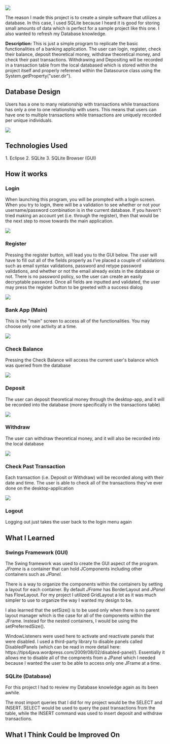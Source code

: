 <!--Banner Image-->
<img src="https://github.com/gnikkoch96/Banking-Application/blob/main/assets/banner.png"/>
<p> The reason I made this project is to create a simple software that utilizes a database. In this case, I used SQLite because I heard it is good for storing small amounts of data which is perfect for a sample project like this one. I also wanted to refresh my Database knowledge.</p>

<b> Description: </b> This is just a simple program to replicate the basic functionalities of a banking application. The user can login, register, check their balance, deposit theoretical money, withdraw theoretical money, and check their past transactions. Withdrawing and Depositing will be recorded in a transaction table from the local databased which is stored within the project itself and properly referened within the Datasource class using the System.getProperty("user.dir"). 

<h2> Database Design </h2> <!-- Show the Image --> 
<p> Users has a one to many relationship with transactions while transactions has only a one to one relationship with users. This means that users can have one to multiple transactions while transactions are uniquely recorded per unique individuals. </p>

<img src="https://github.com/gnikkoch96/Banking-Application/blob/main/assets/Banking%20App%20Database%20Design.png/"/>

<h2> Technologies Used </h2>
1. Eclipse 
2. SQLite
3. SQLite Browser (GUI) 

<h2> How it works </h2>
<!--Login-->
<h3> Login </h3>
<p> When launching this program, you will be prompted with a login screen. When you try to login, there will be a validation to see whether or not your username/password combination is in the current database. If you haven't tried making an account yet (i.e. through the register), then that would be the next step to move towards the main application.</p>
<img src="https://github.com/gnikkoch96/Banking-Application/blob/main/assets/Reference%20Image/Screenshot_1.png"/>

<!--Register-->
<h3> Register</h3>
<p> Pressing the register button, will lead you to the GUI below. The user will have to fill out all of the fields properly as I've placed a couple of validations such as email syntax validations, password and retype password validations, and whether or not the email already exists in the database or not. There is no password policy, so the user can create an easily decryptable password. Once all fields are inputted and validated, the user may press the register button to be greeted with a success dialog</p>
<img src="https://github.com/gnikkoch96/Banking-Application/blob/main/assets/Reference%20Image/Screenshot_2.png"/>

<!--Bank App-->
<h3> Bank App (Main) </h3>
<p> This is the "main" screen to access all of the functionalities. You may choose only one activity at a time. </p>
<img src="https://github.com/gnikkoch96/Banking-Application/blob/main/assets/Reference%20Image/Screenshot_7.png"/>
<!--Check Balance-->
<h3> Check Balance </h3>
<p> Pressing the Check Balance will access the current user's balance which was queried from the database </p>
<img src="https://github.com/gnikkoch96/Banking-Application/blob/main/assets/Reference%20Image/check%20balance.png"/>

<!--Deposit-->
<h3> Deposit </h3>
<p> The user can deposit theoretical money through the desktop-app, and it will be recorded into the database (more specifically in the transactions table) </p>
<img src="https://github.com/gnikkoch96/Banking-Application/blob/main/assets/Reference%20Image/Screenshot_11.png"/>
  
<!--Withdraw-->
<h3> Withdraw </h3>
<p> The user can withdraw theoretical money, and it will also be recorded into the local database </p>
<img src="https://github.com/gnikkoch96/Banking-Application/blob/main/assets/Reference%20Image/Screenshot_15.png"/>
  
<!--Past Transaction-->
<h3> Check Past Transaction </h3>
<p> Each transaction (i.e. Deposit or Withdraw) will be recorded along with their date and time. The user is able to check all of the transactions they've ever done on the desktop-application </p> 
<img src="https://github.com/gnikkoch96/Banking-Application/blob/main/assets/Reference%20Image/Screenshot_17.png"/>

<!--Logout-->
<h3> Logout </h3>
<p> Logging out just takes the user back to the login menu again </p>

<h2> What I Learned </h2>
<!-- 1. Swing Framework to Create the GUI -->
<h3> Swings Framework (GUI) </h3>
<p> The Swing framework was used to create the GUI aspect of the program. <i> JFrame </i> is a container that can hold JComponents including other containers such as <i> JPanel. </i> </p>
<p> There is a way to organize the components within the containers by setting a layout for each container. By default <i> JFrame </i> has BorderLayout and <i> JPanel </i> has FlowLayout. For my project I utilized GridLayout a lot as it was much simpler to use to organize the way I wanted my design to be. </p>
<p> I also learned that the setSize() is to be used only when there is no parent layout manager which is the case for all of the components within the JFrame. Instead for the nested containers, I would be using the setPreferredSize(). </p>
<p> WindowListeners were used here to activate and reactivate panels that were disabled. I used a third-party library to disable panels called DisabledPanels (which can be read in more detail here: https://tips4java.wordpress.com/2009/08/02/disabled-panel/). Essentially it allows me to disable all of the compnents from a JPanel which I needed because I wanted the user to be able to access only one JFrame at a time. </p>
  
<!-- 2. SQLite and how Database works exactly -->
<h3> SQLite (Database) </h3>
<p> For this project I had to review my Database knowledge again as its been awhile.</p>
<p> The most import queries that I did for my project would be the SELECT and INSERT. SELECT would be used to query the past transactions from the table, while the INSERT command was used to insert deposit and withdraw transactions. </p>

<!-- 3. How to connect both of them --> 

<h2> What I Think Could be Improved On </h2>

